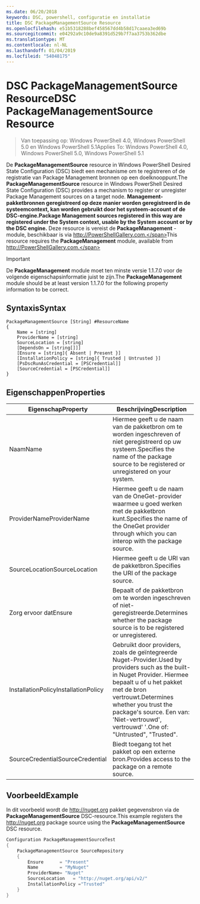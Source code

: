 ```yaml
---
ms.date: 06/20/2018
keywords: DSC, powershell, configuratie en installatie
title: DSC PackageManagementSource Resource
ms.openlocfilehash: e51b5318288bef458567dd4b58d17caaea3ed69b
ms.sourcegitcommit: e04292a9c10de9a8391d529b7f7aa3753b362dbe
ms.translationtype: MT
ms.contentlocale: nl-NL
ms.lasthandoff: 01/04/2019
ms.locfileid: "54048175"
---
```

# <a name="dsc-packagemanagementsource-resource"></a><span data-ttu-id="d6159-103">DSC PackageManagementSource Resource</span><span class="sxs-lookup"><span data-stu-id="d6159-103">DSC PackageManagementSource Resource</span></span>

> <span data-ttu-id="d6159-104">Van toepassing op: Windows PowerShell 4.0, Windows PowerShell 5.0 en Windows PowerShell 5.1</span><span class="sxs-lookup"><span data-stu-id="d6159-104">Applies To: Windows PowerShell 4.0, Windows PowerShell 5.0, Windows PowerShell 5.1</span></span>

<span data-ttu-id="d6159-105">De **PackageManagementSource** resource in Windows PowerShell Desired State Configuration (DSC) biedt een mechanisme om te registreren of de registratie van Package Management bronnen op een doelknooppunt.</span><span class="sxs-lookup"><span data-stu-id="d6159-105">The **PackageManagementSource** resource in Windows PowerShell Desired State Configuration (DSC) provides a mechanism to register or unregister Package Management sources on a target node.</span></span> <span data-ttu-id="d6159-106">**Management-pakketbronnen geregistreerd op deze manier worden geregistreerd in de systeemcontext, kan worden gebruikt door het systeem-account of de DSC-engine.**</span><span class="sxs-lookup"><span data-stu-id="d6159-106">**Package Management sources registered in this way are registered under the System context, usable by the System account or by the DSC engine.**</span></span> <span data-ttu-id="d6159-107">Deze resource is vereist de **PackageManagement** -module, beschikbaar is via http://PowerShellGallery.com.</span><span class="sxs-lookup"><span data-stu-id="d6159-107">This resource requires the **PackageManagement** module, available from http://PowerShellGallery.com.</span></span>

> [!IMPORTANT]
> <span data-ttu-id="d6159-108">De **PackageManagement** module moet ten minste versie 1.1.7.0 voor de volgende eigenschapsinformatie juist te zijn.</span><span class="sxs-lookup"><span data-stu-id="d6159-108">The **PackageManagement** module should be at least version 1.1.7.0 for the following property information to be correct.</span></span>

## <a name="syntax"></a><span data-ttu-id="d6159-109">Syntaxis</span><span class="sxs-lookup"><span data-stu-id="d6159-109">Syntax</span></span>

```
PackageManagementSource [String] #ResourceName
{
    Name = [string]
    ProviderName = [string]
    SourceLocation = [string]
    [DependsOn = [string[]]]
    [Ensure = [string]{ Absent | Present }]
    [InstallationPolicy = [string]{ Trusted | Untrusted }]
    [PsDscRunAsCredential = [PSCredential]]
    [SourceCredential = [PSCredential]]
}
```

## <a name="properties"></a><span data-ttu-id="d6159-110">Eigenschappen</span><span class="sxs-lookup"><span data-stu-id="d6159-110">Properties</span></span>

|  <span data-ttu-id="d6159-111">Eigenschap</span><span class="sxs-lookup"><span data-stu-id="d6159-111">Property</span></span>  |  <span data-ttu-id="d6159-112">Beschrijving</span><span class="sxs-lookup"><span data-stu-id="d6159-112">Description</span></span>   |
|---|---|
| <span data-ttu-id="d6159-113">Naam</span><span class="sxs-lookup"><span data-stu-id="d6159-113">Name</span></span>| <span data-ttu-id="d6159-114">Hiermee geeft u de naam van de pakketbron om te worden ingeschreven of niet geregistreerd op uw systeem.</span><span class="sxs-lookup"><span data-stu-id="d6159-114">Specifies the name of the package source to be registered or unregistered on your system.</span></span>|
| <span data-ttu-id="d6159-115">ProviderName</span><span class="sxs-lookup"><span data-stu-id="d6159-115">ProviderName</span></span>| <span data-ttu-id="d6159-116">Hiermee geeft u de naam van de OneGet-provider waarmee u goed werken met de pakketbron kunt.</span><span class="sxs-lookup"><span data-stu-id="d6159-116">Specifies the name of the OneGet provider through which you can interop with the package source.</span></span>|
| <span data-ttu-id="d6159-117">SourceLocation</span><span class="sxs-lookup"><span data-stu-id="d6159-117">SourceLocation</span></span>| <span data-ttu-id="d6159-118">Hiermee geeft u de URI van de pakketbron.</span><span class="sxs-lookup"><span data-stu-id="d6159-118">Specifies the URI of the package source.</span></span>|
| <span data-ttu-id="d6159-119">Zorg ervoor dat</span><span class="sxs-lookup"><span data-stu-id="d6159-119">Ensure</span></span>| <span data-ttu-id="d6159-120">Bepaalt of de pakketbron om te worden ingeschreven of niet-geregistreerde.</span><span class="sxs-lookup"><span data-stu-id="d6159-120">Determines whether the package source is to be registered or unregistered.</span></span>|
| <span data-ttu-id="d6159-121">InstallationPolicy</span><span class="sxs-lookup"><span data-stu-id="d6159-121">InstallationPolicy</span></span>| <span data-ttu-id="d6159-122">Gebruikt door providers, zoals de geïntegreerde Nuget-Provider.</span><span class="sxs-lookup"><span data-stu-id="d6159-122">Used by providers such as the built-in Nuget Provider.</span></span> <span data-ttu-id="d6159-123">Hiermee bepaalt u of u het pakket met de bron vertrouwt.</span><span class="sxs-lookup"><span data-stu-id="d6159-123">Determines whether you trust the package's source.</span></span> <span data-ttu-id="d6159-124">Een van: 'Niet-vertrouwd', vertrouwd' '.</span><span class="sxs-lookup"><span data-stu-id="d6159-124">One of: "Untrusted", "Trusted".</span></span>|
| <span data-ttu-id="d6159-125">SourceCredential</span><span class="sxs-lookup"><span data-stu-id="d6159-125">SourceCredential</span></span>| <span data-ttu-id="d6159-126">Biedt toegang tot het pakket op een externe bron.</span><span class="sxs-lookup"><span data-stu-id="d6159-126">Provides access to the package on a remote source.</span></span>|

## <a name="example"></a><span data-ttu-id="d6159-127">Voorbeeld</span><span class="sxs-lookup"><span data-stu-id="d6159-127">Example</span></span>

<span data-ttu-id="d6159-128">In dit voorbeeld wordt de http://nuget.org pakket gegevensbron via de **PackageManagementSource** DSC-resource.</span><span class="sxs-lookup"><span data-stu-id="d6159-128">This example registers the http://nuget.org package source using the **PackageManagementSource** DSC resource.</span></span>

```powershell
Configuration PackageManagementSourceTest
{
    PackageManagementSource SourceRepository
    {
        Ensure      = "Present"
        Name        = "MyNuget"
        ProviderName= "Nuget"
        SourceLocation   = "http://nuget.org/api/v2/"
        InstallationPolicy ="Trusted"
    }
}
```